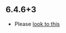 ## 6.4.6+3

- Please [look to this](https://dooboolab.github.io/flutter_sound/book/CHANGELOG.html)

